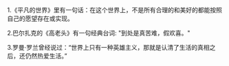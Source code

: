 1.《平凡的世界》里有一句话：在这个世界上，不是所有合理的和美好的都能按照自己的愿望存在或实现。

2.巴尔扎克的《高老头》有一句经典台词: "到处是真苦难，假欢喜。"

3.罗曼·罗兰曾经说过：“世界上只有一种英雄主义，那就是认清了生活的真相之后，还仍然热爱生活。”